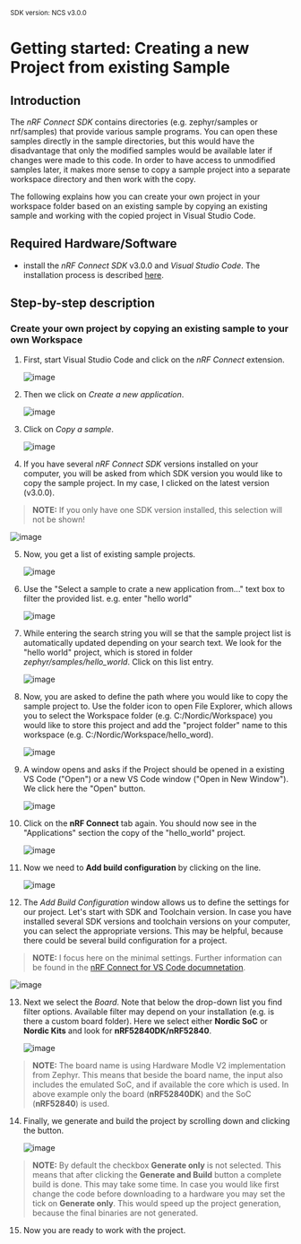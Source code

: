 <sup>SDK version: NCS v3.0.0</sup>

# Getting started: Creating a new Project from existing Sample

## Introduction

The _nRF Connect SDK_ contains directories (e.g. zephyr/samples or nrf/samples) that provide various sample programs. You can open these samples directly 
in the sample directories, but this would have the disadvantage that only the modified samples would be available later if changes were made to this code. 
In order to have access to unmodified samples later, it makes more sense to copy a sample project into a separate workspace directory and then work with the copy.

The following explains how you can create your own project in your workspace folder based on an existing sample by copying an existing sample and working with the copied project in Visual Studio Code.


## Required Hardware/Software
- install the _nRF Connect SDK_ v3.0.0 and _Visual Studio Code_. The installation process is described [here](https://academy.nordicsemi.com/courses/nrf-connect-sdk-fundamentals/lessons/lesson-1-nrf-connect-sdk-introduction/topic/exercise-1-1/).


## Step-by-step description 

### Create your own project by copying an existing sample to your own Workspace

1) First, start Visual Studio Code and click on the _nRF Connect_ extension. 

   ![image](images/DEV_OpenSample/nRFConnect.jpg)

2) Then we click on _Create a new application_. 

    ![image](images/DEV_OpenSample/CreateNewApp.jpg)

3) Click on _Copy a sample_.

    ![image](images/DEV_OpenSample/CreateNewSample.jpg)

4) If you have several _nRF Connect SDK_ versions installed on your computer, you will be asked from which SDK version you would like to copy the sample project. In my case, I clicked on the latest version (v3.0.0).

  > __NOTE:__ If you only have one SDK version installed, this selection will not be shown!

   ![image](images/DEV_OpenSample/sdkVersion.jpg)

5) Now, you get a list of existing sample projects. 

    ![image](images/DEV_OpenSample/SearchSample.jpg)

6) Use the "Select a sample to crate a new application from..." text box to filter the provided list. e.g. enter "hello world"

    ![image](images/DEV_OpenSample/helloWorld.jpg)

7) While entering the search string you will se that the sample project list is automatically updated depending on your search text. We look for the "hello world" project, which is stored in folder _zephyr/samples/hello_world_. Click on this list entry.

    ![image](images/DEV_OpenSample/ClickHelloWorld.jpg)   

8) Now, you are asked to define the path where you would like to copy the sample project to. Use the folder icon to open File Explorer, which allows you to select the Workspace folder (e.g. C:/Nordic/Workspace) you would like to store this project and add the "project folder" name to this workspace (e.g. C:/Nordic/Workspace/hello_word).

    ![image](images/DEV_OpenSample/ProjectFolder.jpg)   

9) A window opens and asks if the Project should be opened in a existing VS Code ("Open") or a new VS Code window ("Open in New Window"). We click here the "Open" button.

    ![image](images/DEV_OpenSample/Open.jpg)   

10) Click on the __nRF Connect__ tab again. You should now see in the "Applications" section the copy of the "hello_world" project.

    ![image](images/DEV_OpenSample/SampleInNrfConnect.jpg)   

11) Now we need to __Add build configuration__ by clicking on the line. 

    ![image](images/DEV_OpenSample/AddBuildConfiguration.jpg)   

12) The _Add Build Configuration_ window allows us to define the settings for our project. Let's start with SDK and Toolchain version. In case you have installed several SDK versions and toolchain versions on your computer, you can select the appropriate versions. This may be helpful, because there could be several build configuration for a project.

> __NOTE:__ I focus here on the minimal settings. Further information can be found in the [nRF Connect for VS Code documnetation](https://docs.nordicsemi.com/bundle/nrf-connect-vscode/page/guides/build_config.html).

   ![image](images/DEV_OpenSample/SdkToolchain.jpg)   

13) Next we select the _Board_. Note that below the drop-down list you find filter options. Available filter may depend on your installation (e.g. is there a custom board folder). Here we select either __Nordic SoC__ or __Nordic Kits__ and look for __nRF52840DK/nRF52840__.

    ![image](images/DEV_OpenSample/BoardTarget.jpg)   

 > __NOTE:__ The board name is using Hardware Modle V2 implementation from Zephyr. This means that beside the board name, the input also includes the emulated SoC, and if available the core which is used. In above example only the board (__nRF52840DK__) and the SoC (__nRF52840__) is used.

14) Finally, we generate and build the project by scrolling down and clicking the button. 

    ![image](images/DEV_OpenSample/GenerateAndBuild.jpg)   

> __NOTE:__ By default the checkbox __Generate only__ is not selected. This means that after clicking the __Generate and Build__ button a complete build is done. This may take some time. In case you would like first change the code before downloading to a hardware you may set the tick on __Generate only__. This would speed up the project generation, because the final binaries are not generated. 

15) Now you are ready to work with the project.
